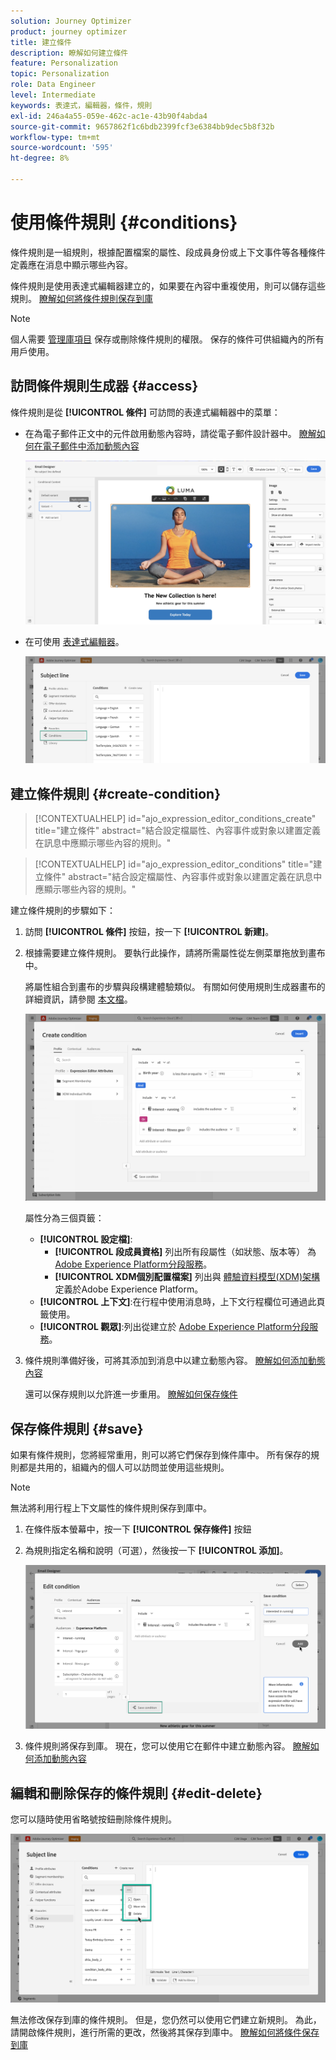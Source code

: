 ```yaml
---
solution: Journey Optimizer
product: journey optimizer
title: 建立條件
description: 瞭解如何建立條件
feature: Personalization
topic: Personalization
role: Data Engineer
level: Intermediate
keywords: 表達式，編輯器，條件，規則
exl-id: 246a4a55-059e-462c-ac1e-43b90f4abda4
source-git-commit: 9657862f1c6bdb2399fcf3e6384bb9dec5b8f32b
workflow-type: tm+mt
source-wordcount: '595'
ht-degree: 8%

---
```


# 使用條件規則 {#conditions}

條件規則是一組規則，根據配置檔案的屬性、段成員身份或上下文事件等各種條件定義應在消息中顯示哪些內容。

條件規則是使用表達式編輯器建立的，如果要在內容中重複使用，則可以儲存這些規則。 [瞭解如何將條件規則保存到庫](#save)

>[!NOTE]
>
>個人需要 [管理庫項目](../administration/ootb-product-profiles.md) 保存或刪除條件規則的權限。 保存的條件可供組織內的所有用戶使用。

## 訪問條件規則生成器 {#access}

條件規則是從 **[!UICONTROL 條件]** 可訪問的表達式編輯器中的菜單：

* 在為電子郵件正文中的元件啟用動態內容時，請從電子郵件設計器中。 [瞭解如何在電子郵件中添加動態內容](dynamic-content.md#emails)

   ![](assets/conditions-access-email.png)

* 在可使用 [表達式編輯器](personalization-build-expressions.md)。

   ![](assets/conditions-access-editor.png)

## 建立條件規則 {#create-condition}

>[!CONTEXTUALHELP]
>id="ajo_expression_editor_conditions_create"
>title="建立條件"
>abstract="結合設定檔屬性、內容事件或對象以建置定義在訊息中應顯示哪些內容的規則。"

>[!CONTEXTUALHELP]
>id="ajo_expression_editor_conditions"
>title="建立條件"
>abstract="結合設定檔屬性、內容事件或對象以建置定義在訊息中應顯示哪些內容的規則。"

建立條件規則的步驟如下：

1. 訪問 **[!UICONTROL 條件]** 按鈕，按一下 **[!UICONTROL 新建]**。

1. 根據需要建立條件規則。 要執行此操作，請將所需屬性從左側菜單拖放到畫布中。

   將屬性組合到畫布的步驟與段構建體驗類似。 有關如何使用規則生成器畫布的詳細資訊，請參閱 [本文檔](https://experienceleague.adobe.com/docs/experience-platform/segmentation/ui/segment-builder.html?lang=en#rule-builder-canvas)。

   ![](assets/conditions-create.png)

   屬性分為三個頁籤：

   * **[!UICONTROL 設定檔]**:
      * **[!UICONTROL 段成員資格]** 列出所有段屬性（如狀態、版本等） 為 [Adobe Experience Platform分段服務](https://experienceleague.adobe.com/docs/experience-platform/segmentation/home.html)。
      * **[!UICONTROL XDM個別配置檔案]** 列出與 [體驗資料模型(XDM)架構](https://experienceleague.adobe.com/docs/experience-platform/xdm/home.html?lang=zh-Hant) 定義於Adobe Experience Platform。
   * **[!UICONTROL 上下文]**:在行程中使用消息時，上下文行程欄位可通過此頁籤使用。
   * **[!UICONTROL 觀眾]**:列出從建立於 [Adobe Experience Platform分段服務](https://experienceleague.adobe.com/docs/experience-platform/segmentation/home.html)。

1. 條件規則準備好後，可將其添加到消息中以建立動態內容。 [瞭解如何添加動態內容](dynamic-content.md)

   還可以保存規則以允許進一步重用。 [瞭解如何保存條件](#save)

## 保存條件規則 {#save}

如果有條件規則，您將經常重用，則可以將它們保存到條件庫中。 所有保存的規則都是共用的，組織內的個人可以訪問並使用這些規則。

>[!NOTE]
>
>無法將利用行程上下文屬性的條件規則保存到庫中。

1. 在條件版本螢幕中，按一下 **[!UICONTROL 保存條件]** 按鈕

1. 為規則指定名稱和說明（可選），然後按一下 **[!UICONTROL 添加]**。

   ![](assets/conditions-name-description.png)

1. 條件規則將保存到庫。 現在，您可以使用它在郵件中建立動態內容。 [瞭解如何添加動態內容](dynamic-content.md)

## 編輯和刪除保存的條件規則 {#edit-delete}

您可以隨時使用省略號按鈕刪除條件規則。

![](assets/conditions-open.png)

無法修改保存到庫的條件規則。 但是，您仍然可以使用它們建立新規則。 為此，請開啟條件規則，進行所需的更改，然後將其保存到庫中。 [瞭解如何將條件保存到庫](#save)
